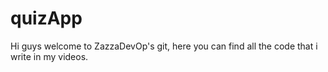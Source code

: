 # quizApp

Hi guys welcome to ZazzaDevOp's git, here you can find all the code that i write in my videos. 
